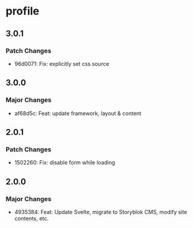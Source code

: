 # profile

## 3.0.1

### Patch Changes

- 96d0071: Fix: explicitly set css source

## 3.0.0

### Major Changes

- af68d5c: Feat: update framework, layout & content

## 2.0.1

### Patch Changes

- 1502260: Fix: disable form while loading

## 2.0.0

### Major Changes

- 4935384: Feat: Update Svelte, migrate to Storyblok CMS, modify site contents, etc.
